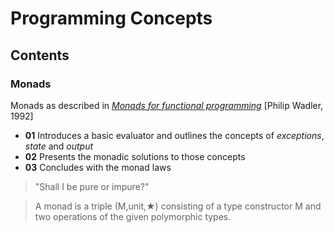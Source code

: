 # Programming Concepts

## Contents

### Monads
Monads as described in [*Monads for functional programming*](http://homepages.inf.ed.ac.uk/wadler/papers/marktoberdorf/baastad.pdf) [Philip Wadler, 1992]

* **01** Introduces a basic evaluator and outlines the concepts of *exceptions*,
*state* and *output*
* **02** Presents the monadic solutions to those concepts
* **03** Concludes with the monad laws

> "Shall I be pure or impure?"

<!-- -->
> A monad is a triple (M,unit,★) consisting of a type constructor M and
two operations of the given polymorphic types.
